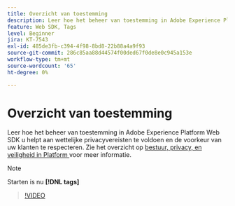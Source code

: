 ```yaml
---
title: Overzicht van toestemming
description: Leer hoe het beheer van toestemming in Adobe Experience Platform Web SDK u helpt aan wettelijke privacyvereisten te voldoen en de voorkeur van uw klanten te respecteren.
feature: Web SDK, Tags
level: Beginner
jira: KT-7543
exl-id: 485de3fb-c394-4f98-8bd8-22b88a4a9f93
source-git-commit: 286c85aa88d44574f00ded67f0de8e0c945a153e
workflow-type: tm+mt
source-wordcount: '65'
ht-degree: 0%

---
```


# Overzicht van toestemming

Leer hoe het beheer van toestemming in Adobe Experience Platform Web SDK u helpt aan wettelijke privacyvereisten te voldoen en de voorkeur van uw klanten te respecteren. Zie het overzicht op [ bestuur, privacy, en veiligheid in Platform ](https://experienceleague.adobe.com/docs/experience-platform/landing/governance-privacy-security/overview.html?lang=en#consent) voor meer informatie.

>[!NOTE]
>
> Starten is nu **[!DNL tags]**

>[!VIDEO](https://video.tv.adobe.com/v/332693/?learn=on&enablevpops)

